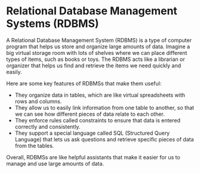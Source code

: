 # Relational Database Management Systems (RDBMS)

A Relational Database Management System (RDBMS) is a type of computer program that helps us store and organize large amounts of data. Imagine a big virtual storage room with lots of shelves where we can place different types of items, such as books or toys. The RDBMS acts like a librarian or organizer that helps us find and retrieve the items we need quickly and easily.

Here are some key features of RDBMSs that make them useful:

- They organize data in tables, which are like virtual spreadsheets with rows and columns.
- They allow us to easily link information from one table to another, so that we can see how different pieces of data relate to each other.
- They enforce rules called constraints to ensure that data is entered correctly and consistently.
- They support a special language called SQL (Structured Query Language) that lets us ask questions and retrieve specific pieces of data from the tables.

Overall, RDBMSs are like helpful assistants that make it easier for us to manage and use large amounts of data.
